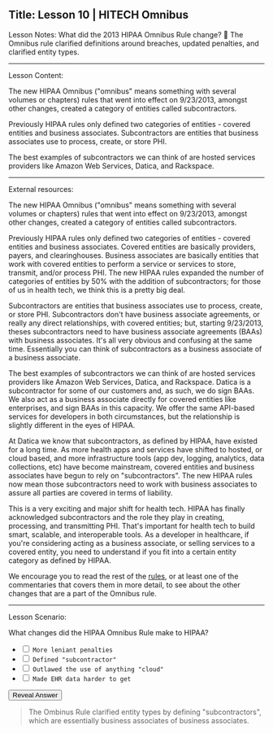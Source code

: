 
Title:
Lesson 10 | HITECH Omnibus
---

Lesson Notes: What did the 2013 HIPAA Omnibus Rule change?
:dart: The Omnibus rule clarified definitions around breaches, updated penalties, and clarified entity types.

---

Lesson Content:

The new HIPAA Omnibus ("omnibus" means something with several volumes or chapters) rules that went into effect on 9/23/2013, amongst other changes, created a category of entities called subcontractors.

Previously HIPAA rules only defined two categories of entities - covered entities and business associates. Subcontractors are entities that business associates use to process, create, or store PHI. 

The best examples of subcontractors we can think of are hosted services providers like Amazon Web Services, Datica, and Rackspace. 

---

External resources:

The new HIPAA Omnibus ("omnibus" means something with several volumes or chapters) rules that went into effect on 9/23/2013, amongst other changes, created a category of entities called subcontractors.

Previously HIPAA rules only defined two categories of entities - covered entities and business associates. Covered entities are basically providers, payers, and clearinghouses. Business associates are basically entities that work with covered entities to perform a service or services to store, transmit, and/or process PHI. The new HIPAA rules expanded the number of categories of entities by 50% with the addition of subcontractors; for those of us in health tech, we think this is a pretty big deal.

Subcontractors are entities that business associates use to process, create, or store PHI. Subcontractors don't have business associate agreements, or really any direct relationships, with covered entities; but, starting 9/23/2013, theses subcontractors need to have business associate agreements (BAAs) with business associates. It's all very obvious and confusing at the same time. Essentially you can think of subcontractors as a business associate of a business associate.

The best examples of subcontractors we can think of are hosted services providers like Amazon Web Services, Datica, and Rackspace. Datica is a subcontractor for some of our customers and, as such, we do sign BAAs. We also act as a business associate directly for covered entities like enterprises, and sign BAAs in this capacity. We offer the same API-based services for developers in both circumstances, but the relationship is slightly different in the eyes of HIPAA.

At Datica we know that subcontractors, as defined by HIPAA, have existed for a long time. As more health apps and services have shifted to hosted, or cloud based, and more infrastructure tools (app dev, logging, analytics, data collections, etc) have become mainstream, covered entities and business associates have begun to rely on "subcontractors". The new HIPAA rules now mean those subcontractors need to work with business associates to assure all parties are covered in terms of liability.

This is a very exciting and major shift for health tech. HIPAA has finally acknowledged subcontractors and the role they play in creating, processing, and transmitting PHI. That's important for health tech to build smart, scalable, and interoperable tools. As a developer in healthcare, if you're considering acting as a business associate, or selling services to a covered entity, you need to understand if you fit into a certain entity category as defined by HIPAA.

We encourage you to read the rest of the [rules][1], or at least one of the commentaries that covers them in more detail, to see about the other changes that are a part of the Omnibus rule.

---

Lesson Scenario:

What changes did the HIPAA Omnibus Rule make to HIPAA?

- <input type="checkbox"> `More leniant penalties`
- <input type="checkbox"> `Defined "subcontractor"`
- <input type="checkbox"> `Outlawed the use of anything "cloud"`
- <input type="checkbox"> `Made EHR data harder to get`

<div class="reveal-answer">
	<button class="button">Reveal Answer</button>
	<blockquote><p>The Ombinus Rule clarified entity types by defining "subcontractors", which are essentially business associates of business associates.</p></blockquote>
</div>




[1]:	http://www.hhs.gov/news/press/2013pres/01/20130117b.html